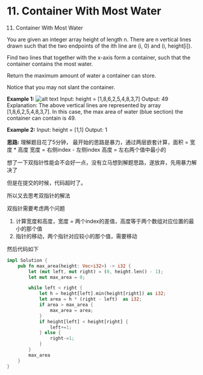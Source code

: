 
# 11. Container With Most Water

11. Container With Most Water

You are given an integer array height of length n. There are n vertical lines drawn such that the two endpoints of the ith line are (i, 0) and (i, height[i]).

Find two lines that together with the x-axis form a container, such that the container contains the most water.

Return the maximum amount of water a container can store.

Notice that you may not slant the container.

**Example 1:**
![alt text](https://s3-lc-upload.s3.amazonaws.com/uploads/2018/07/17/question_11.jpg)
Input: height = [1,8,6,2,5,4,8,3,7]
Output: 49
Explanation: The above vertical lines are represented by array [1,8,6,2,5,4,8,3,7]. In this case, the max area of water (blue section) the container can contain is 49.

**Example 2:**
Input: height = [1,1]
Output: 1


**思路:**
理解题目花了5分钟，
最开始的思路是暴力，通过两层嵌套计算，面积 = 宽度 * 高度
宽度 = 右侧index - 左侧index
高度 = 左右两个值中最小的

想了一下双指针性能会不会好一点，没有立马想到解题思路，遂放弃，先用暴力解决了

但是在提交的时候，代码超时了。

所以又去思考双指针的解法

双指针需要考虑两个问题
1. 计算宽度和高度，宽度 = 两个index的差值，高度等于两个数组对应位置的最小的那个值
2. 指针的移动，两个指针对应较小的那个值，需要移动


然后代码如下
```rust
impl Solution {
    pub fn max_area(height: Vec<i32>) -> i32 {
        let (mut left, mut right) = (0, height.len() - 1);
        let mut max_area = 0;

        while left < right {
            let h = height[left].min(height[right]) as i32;
            let area = h * (right - left)  as i32;
            if area > max_area {
                max_area = area;
            }
            if height[left] < height[right] {
                left+=1;
            } else {
                right-=1;
            }
        }
        max_area
    }
}

```
